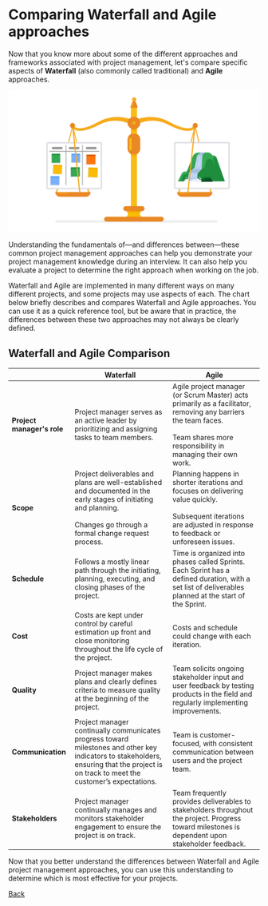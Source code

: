 # Comparing Waterfall and Agile approaches
Now that you know more about some of the different approaches and frameworks associated with project management, let's compare specific aspects of **Waterfall** (also commonly called traditional) and **Agile** approaches. 

![](./images/c1-w3-r3.png)


Understanding the fundamentals of—and differences between—these common project management approaches can help you demonstrate your project management knowledge during an interview. It can also help you evaluate a project to determine the right approach when working on the job.

Waterfall and Agile are implemented in many different ways on many different projects, and some projects may use aspects of each. The chart below briefly describes and compares Waterfall and Agile approaches. You can use it as a quick reference tool, but be aware that in practice, the differences between these two approaches may not always be clearly defined.

## Waterfall and Agile Comparison


|| Waterfall | Agile |
|---| ---| ---|
|**Project manager's role** |Project manager serves as an active leader by prioritizing and assigning tasks to team members.| Agile project manager (or Scrum Master) acts primarily as a facilitator, removing any barriers the team faces. <br><br>Team shares more responsibility in managing their own work. |
| **Scope**|Project deliverables and plans are well-established and documented in the early stages of initiating and planning. <br><br> Changes go through a formal change request process. | Planning happens in shorter iterations and focuses on delivering value quickly.<br><br> Subsequent iterations are adjusted in response to feedback or unforeseen issues.|
|**Schedule** |Follows a mostly linear path through the initiating, planning, executing, and closing phases of the project.  | Time is organized into phases called Sprints.<br> Each Sprint has a defined duration, with a set list of deliverables planned at the start of the Sprint. |
|**Cost** |Costs are kept under control by careful estimation up front and close monitoring throughout the life cycle of the project. |Costs and schedule could change with each iteration. |
|**Quality** |Project manager makes plans and clearly defines criteria to measure quality at the beginning of the project. |Team solicits ongoing stakeholder input and user feedback by testing products in the field and regularly implementing improvements.|
|**Communication**|Project manager continually communicates progress toward milestones and other key indicators to stakeholders, ensuring that the project is on track to meet the customer’s expectations. |Team is customer-focused, with consistent communication between users and the project team.|
|**Stakeholders**|Project manager continually manages and monitors stakeholder engagement to ensure the project is on track.  |Team frequently provides deliverables to stakeholders throughout the project. Progress toward milestones is dependent upon stakeholder feedback.|


Now that you better understand the differences between Waterfall and Agile project management approaches, you can use this understanding to determine which is most effective for your projects.


[Back](./c1-foundation.md)

